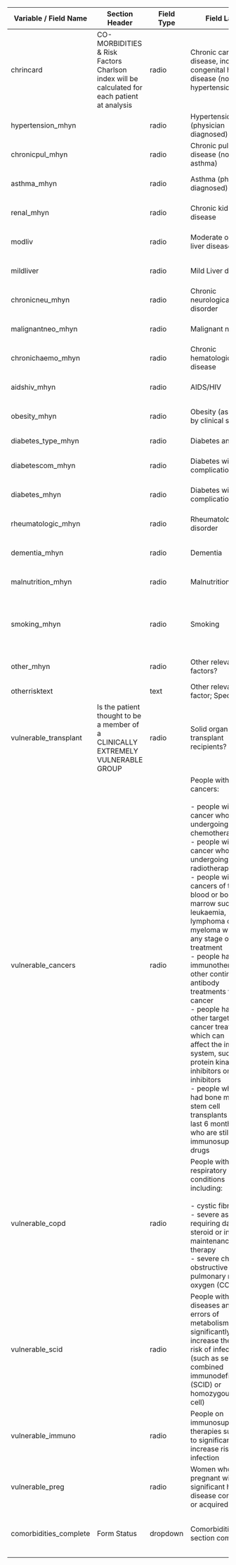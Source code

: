 | Variable / Field Name     |  Section Header                                                                                |  Field Type  |  Field Label                                                                                                                                                                                                                                                                                                                                                                                                                                                                                                                                                                                                                                                                                    |  Choices or Calculations                               | Comments                 |
|---------------------------|------------------------------------------------------------------------------------------------|--------------|-------------------------------------------------------------------------------------------------------------------------------------------------------------------------------------------------------------------------------------------------------------------------------------------------------------------------------------------------------------------------------------------------------------------------------------------------------------------------------------------------------------------------------------------------------------------------------------------------------------------------------------------------------------------------------------------------|--------------------------------------------------------|--------------------------|
|  chrincard                |  CO-MORBIDITIES & Risk Factors Charlson index will be calculated for each patient at analysis  |  radio       |  Chronic cardiac disease, including congenital heart disease (not hypertension)                                                                                                                                                                                                                                                                                                                                                                                                                                                                                                                                                                                                                 |  1, Yes ; 2, No ; 3, Unknown                           |                          |
|  hypertension\_mhyn       |                                                                                                |  radio       |  Hypertension (physician diagnosed)                                                                                                                                                                                                                                                                                                                                                                                                                                                                                                                                                                                                                                                             |  1, Yes ; 2, No ; 3, Unknown                           |                          |
|  chronicpul\_mhyn         |                                                                                                |  radio       |  Chronic pulmonary disease (not asthma)                                                                                                                                                                                                                                                                                                                                                                                                                                                                                                                                                                                                                                                         |  1, Yes ; 2, No ; 3, Unknown                           |                          |
|  asthma\_mhyn             |                                                                                                |  radio       |  Asthma (physician diagnosed)                                                                                                                                                                                                                                                                                                                                                                                                                                                                                                                                                                                                                                                                   |  1, Yes ; 2, No ; 3, Unknown                           |                          |
|  renal\_mhyn              |                                                                                                |  radio       |  Chronic kidney disease                                                                                                                                                                                                                                                                                                                                                                                                                                                                                                                                                                                                                                                                         |  1, Yes ; 2, No ; 3, Unknown                           |                          |
|  modliv                   |                                                                                                |  radio       |  Moderate or severe liver disease                                                                                                                                                                                                                                                                                                                                                                                                                                                                                                                                                                                                                                                               |  1, Yes ; 2, No ; 3, Unknown                           |                          |
|  mildliver                |                                                                                                |  radio       |  Mild Liver disease                                                                                                                                                                                                                                                                                                                                                                                                                                                                                                                                                                                                                                                                             |  1, Yes ; 2, No ; 3, Unknown                           |                          |
|  chronicneu\_mhyn         |                                                                                                |  radio       |  Chronic neurological disorder                                                                                                                                                                                                                                                                                                                                                                                                                                                                                                                                                                                                                                                                  |  1, Yes ; 2, No ; 3, Unknown                           |                          |
|  malignantneo\_mhyn       |                                                                                                |  radio       |  Malignant neoplasm                                                                                                                                                                                                                                                                                                                                                                                                                                                                                                                                                                                                                                                                             |  1, Yes ; 2, No ; 3, Unknown                           |                          |
|  chronichaemo\_mhyn       |                                                                                                |  radio       |  Chronic hematologic disease                                                                                                                                                                                                                                                                                                                                                                                                                                                                                                                                                                                                                                                                    |  1, Yes ; 2, No ; 3, Unknown                           |                          |
|  aidshiv\_mhyn            |                                                                                                |  radio       |  AIDS/HIV                                                                                                                                                                                                                                                                                                                                                                                                                                                                                                                                                                                                                                                                                       |  1, Yes ; 2, No ; 3, Unknown                           |                          |
|  obesity\_mhyn            |                                                                                                |  radio       |  Obesity (as defined by clinical staff)                                                                                                                                                                                                                                                                                                                                                                                                                                                                                                                                                                                                                                                         |  1, Yes ; 2, No ; 3, Unknown                           |                          |
|  diabetes\_type\_mhyn     |                                                                                                |  radio       |  Diabetes and Type                                                                                                                                                                                                                                                                                                                                                                                                                                                                                                                                                                                                                                                                              |  0, No ; 1, 1 ; 2, 2 ; 3, N/K                          |                          |
|  diabetescom\_mhyn        |                                                                                                |  radio       |  Diabetes with complications                                                                                                                                                                                                                                                                                                                                                                                                                                                                                                                                                                                                                                                                    |  1, Yes ; 2, No ; 3, Unknown                           |                          |
|  diabetes\_mhyn           |                                                                                                |  radio       |  Diabetes without complications                                                                                                                                                                                                                                                                                                                                                                                                                                                                                                                                                                                                                                                                 |  1, Yes ; 2, No ; 3, Unknown                           |                          |
|  rheumatologic\_mhyn      |                                                                                                |  radio       |  Rheumatologic disorder                                                                                                                                                                                                                                                                                                                                                                                                                                                                                                                                                                                                                                                                         |  1, Yes ; 2, No ; 3, Unknown                           |                          |
|  dementia\_mhyn           |                                                                                                |  radio       |  Dementia                                                                                                                                                                                                                                                                                                                                                                                                                                                                                                                                                                                                                                                                                       |  1, Yes ; 2, No ; 3, Unknown                           |                          |
|  malnutrition\_mhyn       |                                                                                                |  radio       |  Malnutrition                                                                                                                                                                                                                                                                                                                                                                                                                                                                                                                                                                                                                                                                                   |  1, Yes ; 2, No ; 3, Unknown                           |                          |
|  smoking\_mhyn            |                                                                                                |  radio       |  Smoking                                                                                                                                                                                                                                                                                                                                                                                                                                                                                                                                                                                                                                                                                        |  1, Yes ; 2, Never Smoked ; 3, Former Smoker ; 4, N/K  |                          |
|  other\_mhyn              |                                                                                                |  radio       |  Other relevant risk factors?                                                                                                                                                                                                                                                                                                                                                                                                                                                                                                                                                                                                                                                                   |  1, Yes ; 2, No ; 3, Unknown                           |                          |
|  otherrisktext            |                                                                                                |  text        |  Other relevant risk factor; Specify                                                                                                                                                                                                                                                                                                                                                                                                                                                                                                                                                                                                                                                            |                                                        |                          |
|  vulnerable\_transplant   |  Is the patient thought to be a member of a CLINICALLY EXTREMELY VULNERABLE GROUP              |  radio       |  Solid organ transplant recipients?                                                                                                                                                                                                                                                                                                                                                                                                                                                                                                                                                                                                                                                             |  1, Yes ; 2, No ; 3, N/K                               |                          |
|  vulnerable\_cancers      |                                                                                                |  radio       |  People with specific cancers:<br><br>\- people with cancer who are undergoing active chemotherapy<br>\- people with lung cancer who are undergoing radical<br>radiotherapy<br>\- people with cancers of the blood or bone marrow such as<br>leukaemia, lymphoma or myeloma who are at any stage of<br>treatment<br>\- people having immunotherapy or other continuing antibody<br>treatments for cancer<br>\- people having other targeted cancer treatments which can<br>affect the immune system, such as protein kinase inhibitors or PARP inhibitors<br>\- people who have had bone marrow or stem cell transplants in the last 6 months, or who are still taking immunosuppression drugs  |  1, Yes ; 2, No ; 3, N/K                               |                          |
|  vulnerable\_copd         |                                                                                                |  radio       |  People with severe respiratory conditions including:<br><br>\- cystic fibrosis<br>\- severe astham requiring daily oral steroid or injectable maintenance therapy<br>\- severe chronic obstructive pulmonary requiring oxygen (COPD)                                                                                                                                                                                                                                                                                                                                                                                                                                                           |  1, Yes ; 2, No ; 3, N/K                               |                          |
|  vulnerable\_scid         |                                                                                                |  radio       |  People with rare diseases and inborn errors of metabolism that significantly increase the<br>risk of infections (such as severe combined immunodeficiency (SCID) or homozygous sickle cell)                                                                                                                                                                                                                                                                                                                                                                                                                                                                                                    |  1, Yes ; 2, No ; 3, N/K                               |                          |
|  vulnerable\_immuno       |                                                                                                |  radio       |  People on immunosuppression therapies sufficient to significantly increase risk of infection                                                                                                                                                                                                                                                                                                                                                                                                                                                                                                                                                                                                   |  1, Yes ; 2, No ; 3, N/K                               |                          |
|  vulnerable\_preg         |                                                                                                |  radio       |  Women who are pregnant with significant heart disease congenital or acquired                                                                                                                                                                                                                                                                                                                                                                                                                                                                                                                                                                                                                   |  1, Yes ; 2, No ; 3, N/K                               |                          |
|  comorbidities\_complete  |  Form Status                                                                                   |  dropdown    |  Comorbidities section completed?                                                                                                                                                                                                                                                                                                                                                                                                                                                                                                                                                                                                                                                               |  0, Incomplete ; 1, Unverified ; 2, Complete           |                          |
